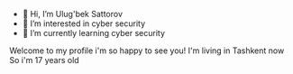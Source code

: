 - 👋 Hi, I’m Ulug'bek Sattorov
- 👀 I’m interested in cyber security
- 🌱 I’m currently learning cyber security

Welcome to my profile i'm so happy to see you!
I'm living in Tashkent now
So i'm 17 years old
